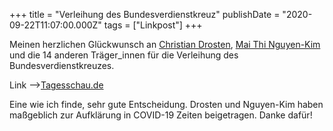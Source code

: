 +++
title = "Verleihung des Bundesverdienstkreuz"
publishDate = "2020-09-22T11:07:00.000Z"
tags = ["Linkpost"]
+++

Meinen herzlichen Glückwunsch an [Christian Drosten](https://twitter.com/c_drosten), [Mai Thi Nguyen-Kim](https://twitter.com/maithi_nk) und die 14 anderen Träger_innen für die Verleihung des Bundesverdienstkreuzes.

Link -->[Tagesschau.de](https://www.tagesschau.de/inland/verdienstkreuz-drosten-101.html)

Eine wie ich finde, sehr gute Entscheidung. Drosten und Nguyen-Kim haben maßgeblich zur Aufklärung in COVID-19 Zeiten beigetragen. Danke dafür!

<!--more-->
